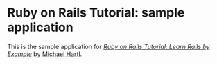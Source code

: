# Ruby on Rails Tutorial: sample application
This is the sample application for 
[*Ruby on Rails Tutorial: Learn Rails by Example*](http://railstutorial.org/)
by [Michael Hartl](http://michaelhartl.com/).